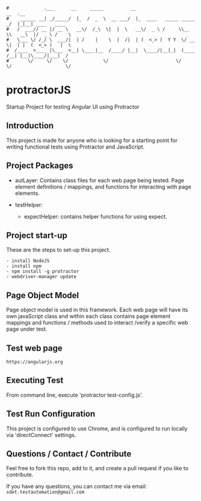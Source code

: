 ```
#             .___      __     _____          __                         __  .__
#    ______ __| _/_____/  |_  /  _  \  __ ___/  |_  ____   _____ _____ _/  |_|__| ____   ____
#   /  ___// __ |/ __ \   __\/  /_\  \|  |  \   __\/  _ \ /     \\__  \\   __\  |/  _ \ /    \
#   \___ \/ /_/ \  ___/|  | /    |    \  |  /|  | (  <_> )  Y Y  \/ __ \|  | |  (  <_> )   |  \
#  /____  >____ |\___  >__| \____|__  /____/ |__|  \____/|__|_|  (____  /__| |__|\____/|___|  /
#       \/     \/    \/             \/                         \/     \/                    \/
```

# protractorJS
Startup Project for testing Angular UI using Protractor


Introduction
------------
This project is made for anyone who is looking for a starting point for writing functional tests using Protractor and JavaScript.


Project Packages
-----
* autLayer:
Contains class files for each web page being tested.  Page element definitions / mappings, and functions for interacting with page elements.

* testHelper:
    - expectHelper: contains helper functions for using expect.


Project start-up
-----
These are the steps to set-up this project.

    - install NodeJS
    - install npm
    - npm install -g protractor
    - webdriver-manager update


Page Object Model
-----
Page object model is used in this framework.  Each web page will have its own javaScript class and within each class contains page element mappings and functions / methods used to interact /verify a specific web page under test.


Test web page
-----
    https://angularjs.org


Executing Test
------------
From command line, execute 'protractor test-config.js'.


Test Run Configuration
------------
This project is configured to use Chrome, and is configured to run locally via 'directConnect' settings.


Questions / Contact / Contribute
------------
Feel free to fork this repo, add to it, and create a pull request if you like to contribute.

If you have any questions, you can contact me via email: `sdet.testautomation@gmail.com`